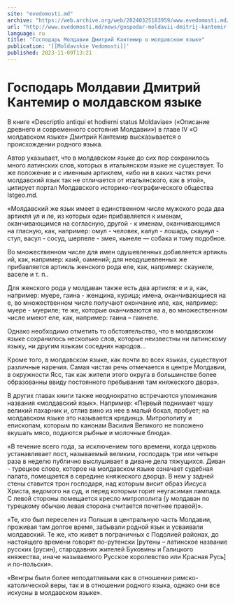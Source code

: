 ```yaml
---
site: "evedomosti.md"
archive: "https://web.archive.org/web/20240325183959/www.evedomosti.md/news/gospodar-moldavii-dmitrij-kantemir-o-moldavskom-yazyke"
url: "http://www.evedomosti.md/news/gospodar-moldavii-dmitrij-kantemir-o-moldavskom-yazyke"
language: ru
title: "Господарь Молдавии Дмитрий Кантемир о молдавском языке"
publication: '[[Moldavskie Vedomosti]]'
published: 2023-11-09T13:21
---
```


# Господарь Молдавии Дмитрий Кантемир о молдавском языке

В книге «Descriptio antiqui et hodierni status Moldaviae» («Описание древнего и современного состояния Молдавии») в главе IV «О молдавском языке» Дмитрий Кантемир высказывается о происхождении родного языка.

Автор указывает, что в молдавском языке до сих пор сохранилось много латинских слов, которых в итальянском языке не существует. То же положение и с именным артиклем, «ибо ни в каких частях речи молдавский язык так не отличается от итальянского, как в этой», цитирует портал Молдавского историко-географического общества Istgeo.md.

«Молдавский же язык имеет в единственном числе мужского рода два артикля ул и ле, из которых один прибавляется к именам, оканчивающимся на согласную, другой - к именам, оканчивающимся на гласную, как, например: омул - человек, калул - лошадь, скаунул - стул, васул - сосуд, шерпеле - змея, кынеле — собака и тому подобное.

Во множественном числе для имен одушевленных добавляется артикль ий, как, например: каий, оамений; для неодушевленных же прибавляется артикль женского рода еле, как, например: скаунеле, васеле и т. п..

Для женского рода у молдаван также есть два артикля: е и а, как, например: муере, гаина - женщина, курица; имена, оканчивающиеся на е, во множественном числе получают окончание иле, как, например: муере - муериле; те же, которые оканчиваются на а, во множественном числе имеют еле, как, например: гаина – гаинеле.

Однако необходимо отметить то обстоятельство, что в молдавском языке сохранилось несколько слов, которые неизвестны ни латинскому языку, ни другим языкам соседних народов…

Кроме того, в молдавском языке, как почти во всех языках, существуют различные наречия. Самая чистая речь отмечается в центре Молдавии, в окружности Ясс, так как жители этого округа в большинстве более образованны ввиду постоянного пребывания там княжеского двора».

В других главах книги также неоднократно встречаются упоминания названия «молдавский язык». Например: «Первый поднимает чашу великий пахарник и, отлив вино из нее в малый бокал, пробует; на молдавском языке это называется крединцэ. Митрополиту и епископам, которым по канонам Василия Великого не положено вкушать мясо, подаются рыбные и молочные блюда».

«В течение всего года, за исключением того времени, когда церковь устанавливает пост, называемый великим, господарь три или четыре раза в неделю публично выслушивает в диване дела тяжущихся. Диван - турецкое слово, которое на молдавском языке означает судебная палата, помещается в середине княжеского дворца. В нем у задней стены ставится трон господаря, над которым висит образ Иисуса Христа, ведомого на суд, и перед которым горит неугасимая лампада. С левой стороны помещается кресло митрополита (у молдаван по турецкому обычаю левая сторона считается почетнее правой)».

«Те, кто был переселен из Польши в центральную часть Молдавии, проживая там долгое время, забывали родной язык и усваивали молдавский. Те же, кто живет в пограничных с Подолией районах, до настоящего времени говорят по-рутенски [рутены – латинское название русских (русин), стародавних жителей Буковины и Галицкого княжества, иначе называемого Русское королевство или Красная Русь] и по-польски».

«Венгры были более неподатливыми как в отношении римско-католической веры, так и в отношении родного языка, однако они все искусны в молдавском языке».